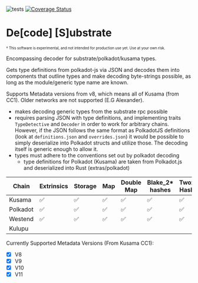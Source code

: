 ![tests](https://github.com/insipx/desub/workflows/Rust/badge.svg)
[![Coverage Status](https://coveralls.io/repos/github/paritytech/desub/badge.svg?branch=master&service=github)](https://coveralls.io/github/paritytech/desub?branch=master&service=github)
# De[code] [S]ubstrate

<sub><sup>† This software is experimental, and not intended for production use yet. Use at your own risk.

Encompassing decoder for substrate/polkadot/kusama types.

Gets type definitions from polkadot-js via JSON and decodes them into components
that outline types and make decoding byte-strings possible, as long as the
module/generic type name are known. 

Supports Metadata versions from v8, which means all of Kusama (from CC1). Older networks are not supported (E.G Alexander).
   - makes decoding generic types from the substrate rpc possible
   - requires parsing JSON with type definitions, and implementing traits
      `TypeDetective` and `Decoder` in order to work for arbitrary chains.
      However, if the JSON follows the same format as PolkadotJS definitions
      (look at `definitions.json` and `overrides.json`) it would be possible to
      simply deserialize into Polkadot structs and utilize those. The decoding
      itself is generic enough to allow it.
   - types must adhere to the conventions set out by polkadot decoding
      - type definitions for Polkadot (Kusama) are taken from Polkadot.js and deserialized into Rust (extras/polkadot)


|  Chain       | Extrinsics | Storage | Map | Double Map | Blake\_2* hashes | Twox_* Hashes | Identity Hash |
| ------------ | ---------- | ---     | --- | ---------- | ---------------- | ------------- | ------------- |
|  Kusama      |   ✅	    |  ✅     |  ✅ |     ✅     |        ✅        |        ✅     |               |
|  Polkadot    |   ✅	    |  ✅     |  ✅ |     ✅     |        ✅        |        ✅     |               |
|  Westend     |   ✅       |  ✅     |  ✅ |     ✅     |        ✅        |        ✅     |               |
|  Kulupu      |            |         |     |            |                  |         	    |               |



Currently Supported Metadata Versions (From Kusama CC1):
- [x] V8
- [x] V9
- [x] V10
- [x] V11
